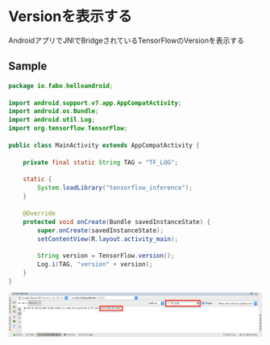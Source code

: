 # Versionを表示する

AndroidアプリでJNIでBridgeされているTensorFlowのVersionを表示する

## Sample

```java
package io.fabo.helloandroid;

import android.support.v7.app.AppCompatActivity;
import android.os.Bundle;
import android.util.Log;
import org.tensorflow.TensorFlow;

public class MainActivity extends AppCompatActivity {

    private final static String TAG = "TF_LOG";

    static {
        System.loadLibrary("tensorflow_inference");
    }

    @Override
    protected void onCreate(Bundle savedInstanceState) {
        super.onCreate(savedInstanceState);
        setContentView(R.layout.activity_main);

        String version = TensorFlow.version();
        Log.i(TAG, "version" + version);
    }
}
```

![](/img/android_version01.png)
